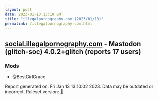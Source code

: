 ```yaml
---
layout: post
date: 2023-01-13 13:10 GMT
title: "illegalpornography.com (2023/01/13)"
permalink: /illegalpornography-com.html
---
```


## [social.illegalpornography.com](https://social.illegalpornography.com) - Mastodon (glitch-soc) 4.0.2+glitch (reports 17 users)

### Mods
 * @BestGirlGrace

Report generated on: Fri Jan 13 13:10:02 2023. Data may be outdated or incorrect.
Ruleset version: [🧁](/version-cupcake)
